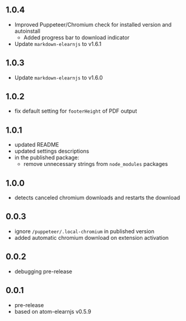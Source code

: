 ## 1.0.4
* Improved Puppeteer/Chromium check for installed version and autoinstall
    * Added progress bar to download indicator
* Update `markdown-elearnjs` to v1.6.1
## 1.0.3
* Update `markdown-elearnjs` to v1.6.0
## 1.0.2
* fix default setting for `footerHeight` of PDF output
## 1.0.1
* updated README
* updated settings descriptions
* in the published package:
    * remove unnecessary strings from `node_modules` packages
## 1.0.0
* detects canceled chromium downloads and restarts the download
## 0.0.3
* ignore `/puppeteer/.local-chromium` in published version
* added automatic chromium download on extension activation
## 0.0.2
* debugging pre-release
## 0.0.1
* pre-release
* based on atom-elearnjs v0.5.9
